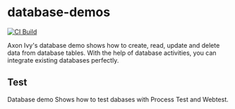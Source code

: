 # database-demos

[![CI Build](https://github.com/axonivy-market/db-demos/actions/workflows/ci.yml/badge.svg)](https://github.com/axonivy-market/db-demos/actions/workflows/ci.yml)

Axon Ivy's database demo shows how to create, read, update and delete data from database tables. With the help of database activities, you can integrate existing databases perfectly.

## Test

Database demo Shows how to test dabases with Process Test and Webtest.



